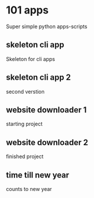 # 101 apps
Super simple python apps-scripts

## skeleton cli app
Skeleton for cli apps

## skeleton cli app 2
second verstion

## website downloader 1
starting project

## website downloader 2
finished project

## time till new year
counts to new year